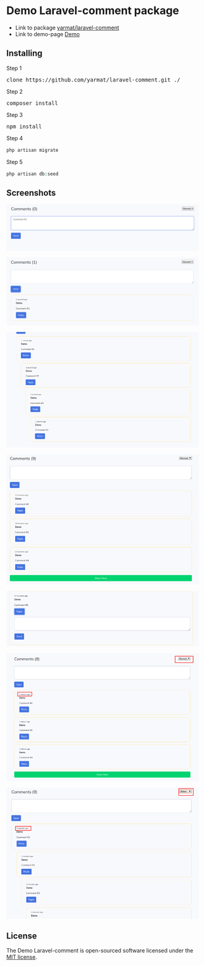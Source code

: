 # Demo Laravel-comment package

* Link to package [yarmat/laravel-comment](https://github.com/yarmat/laravel-comment)
* Link to demo-page [Demo](http://comment-demo.yarmat.su)

## Installing
Step 1
<pre>
clone https://github.com/yarmat/laravel-comment.git ./
</pre>

Step 2 
<pre>
composer install
</pre>

Step 3
<pre>
npm install
</pre>

Step 4
```php
php artisan migrate
```

Step 5
```php
php artisan db:seed
```

## Screenshots

![comment-form](screenshots/1.png)

![comment-item](screenshots/2.png)

![comment-tree](screenshots/3.png)

![comment-load-more](screenshots/4.png)

![comment-answer-form](screenshots/5.png)

![comment-sort-newest](screenshots/6.png)

![comment-sort-oldest](screenshots/7.png)

## License

The Demo Laravel-comment is open-sourced software licensed under the [MIT license](https://opensource.org/licenses/MIT).
